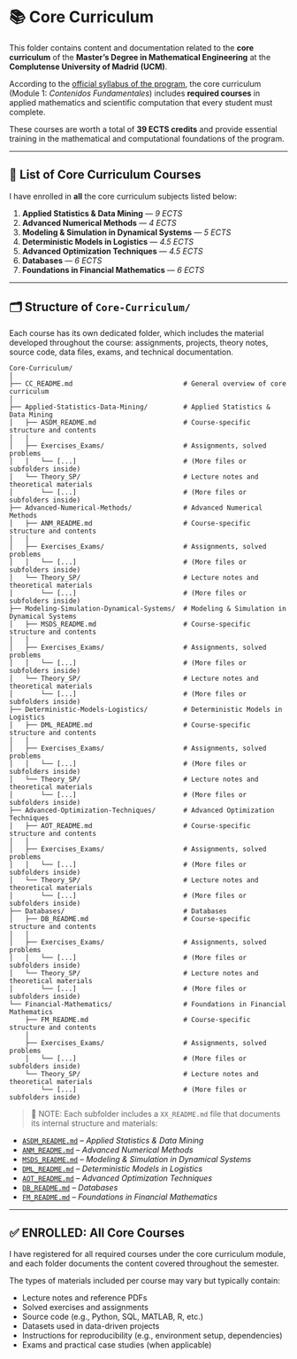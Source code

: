 # 📚 Core Curriculum

This folder contains content and documentation related to the **core curriculum** of the **Master’s Degree in Mathematical Engineering** at the **Complutense University of Madrid (UCM)**.

According to the [official syllabus of the program](https://www.ucm.es/estudios/master-ingenieriamatematica-plan), the core curriculum (Module 1: *Contenidos Fundamentales*) includes **required courses** in applied mathematics and scientific computation that every student must complete.

These courses are worth a total of **39 ECTS credits** and provide essential training in the mathematical and computational foundations of the program.

---

## 📘 List of Core Curriculum Courses

I have enrolled in **all** the core curriculum subjects listed below:

1. **Applied Statistics & Data Mining** — *9 ECTS*  
2. **Advanced Numerical Methods** — *4 ECTS*  
3. **Modeling & Simulation in Dynamical Systems** — *5 ECTS*  
4. **Deterministic Models in Logistics** — *4.5 ECTS*  
5. **Advanced Optimization Techniques** — *4.5 ECTS*  
6. **Databases** — *6 ECTS*  
7. **Foundations in Financial Mathematics** — *6 ECTS*

---

## 🗂️ Structure of `Core-Curriculum/`

Each course has its own dedicated folder, which includes the material developed throughout the course: assignments, projects, theory notes, source code, data files, exams, and technical documentation.

```plaintext
Core-Curriculum/
│
├── CC_README.md                            # General overview of core curriculum
│
├── Applied-Statistics-Data-Mining/         # Applied Statistics & Data Mining
│   ├── ASDM_README.md                      # Course-specific structure and contents
│   │
│   ├── Exercises_Exams/                    # Assignments, solved problems
│   │   └── [...]                           # (More files or subfolders inside)
│   └── Theory_SP/                          # Lecture notes and theoretical materials
│       └── [...]                           # (More files or subfolders inside)
├── Advanced-Numerical-Methods/             # Advanced Numerical Methods
│   ├── ANM_README.md                       # Course-specific structure and contents
│   │
│   ├── Exercises_Exams/                    # Assignments, solved problems
│   │   └── [...]                           # (More files or subfolders inside)
│   └── Theory_SP/                          # Lecture notes and theoretical materials
│       └── [...]                           # (More files or subfolders inside)
├── Modeling-Simulation-Dynamical-Systems/  # Modeling & Simulation in Dynamical Systems
│   ├── MSDS_README.md                      # Course-specific structure and contents
│   │
│   ├── Exercises_Exams/                    # Assignments, solved problems
│   │   └── [...]                           # (More files or subfolders inside)
│   └── Theory_SP/                          # Lecture notes and theoretical materials
│       └── [...]                           # (More files or subfolders inside)
├── Deterministic-Models-Logistics/         # Deterministic Models in Logistics
│   ├── DML_README.md                       # Course-specific structure and contents
│   │
│   ├── Exercises_Exams/                    # Assignments, solved problems
│   │   └── [...]                           # (More files or subfolders inside)
│   └── Theory_SP/                          # Lecture notes and theoretical materials
│       └── [...]                           # (More files or subfolders inside)
├── Advanced-Optimization-Techniques/       # Advanced Optimization Techniques
│   ├── AOT_README.md                       # Course-specific structure and contents
│   │
│   ├── Exercises_Exams/                    # Assignments, solved problems
│   │   └── [...]                           # (More files or subfolders inside)
│   └── Theory_SP/                          # Lecture notes and theoretical materials
│       └── [...]                           # (More files or subfolders inside)
├── Databases/                              # Databases
│   ├── DB_README.md                        # Course-specific structure and contents
│   │
│   ├── Exercises_Exams/                    # Assignments, solved problems
│   │   └── [...]                           # (More files or subfolders inside)
│   └── Theory_SP/                          # Lecture notes and theoretical materials
│       └── [...]                           # (More files or subfolders inside)
└── Financial-Mathematics/                  # Foundations in Financial Mathematics
    ├── FM_README.md                        # Course-specific structure and contents
    │
    ├── Exercises_Exams/                    # Assignments, solved problems
    │   └── [...]                           # (More files or subfolders inside)
    └── Theory_SP/                          # Lecture notes and theoretical materials
        └── [...]                           # (More files or subfolders inside)

```
> 📌 NOTE: Each subfolder includes a `XX_README.md` file that documents its internal structure and materials:

- [`ASDM_README.md`](./Applied-Statistics-and-Data-Mining/ASDM_README.md) – *Applied Statistics & Data Mining*  
- [`ANM_README.md`](./Advanced-Numerical-Methods/ANM_README.md) – *Advanced Numerical Methods*  
- [`MSDS_README.md`](./Modeling-and-Simulation-in-Dynamic-Systems/MSDS_README.md) – *Modeling & Simulation in Dynamical Systems*  
- [`DML_README.md`](./Deterministic-Models-in-Logistics/DML_README.md) – *Deterministic Models in Logistics*  
- [`AOT_README.md`](./Advanced-Optimization-Techniques/AOT_README.md) – *Advanced Optimization Techniques*  
- [`DB_README.md`](./Databases/DB_README.md) – *Databases*  
- [`FM_README.md`](./Financial-Mathematics/FM_README.md) – *Foundations in Financial Mathematics*

---

## ✅ ENROLLED: All Core Courses

I have registered for all required courses under the core curriculum module, and each folder documents the content covered throughout the semester.

The types of materials included per course may vary but typically contain:

- Lecture notes and reference PDFs  
- Solved exercises and assignments  
- Source code (e.g., Python, SQL, MATLAB, R, etc.)  
- Datasets used in data-driven projects  
- Instructions for reproducibility (e.g., environment setup, dependencies)  
- Exams and practical case studies (when applicable)
